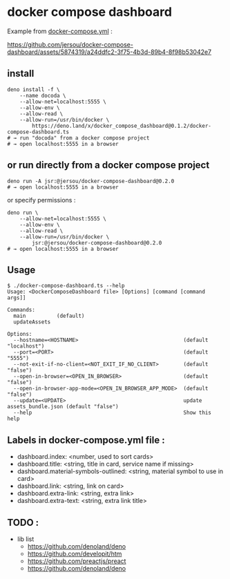 # docker compose dashboard

Example from  [docker-compose.yml](example%2Fdocker-compose.yml) :

https://github.com/jersou/docker-compose-dashboard/assets/5874319/a24ddfc2-3f75-4b3d-89b4-8f98b53042e7

## install
```shell
deno install -f \
    --name docoda \
    --allow-net=localhost:5555 \
    --allow-env \
    --allow-read \
    --allow-run=/usr/bin/docker \
        https://deno.land/x/docker_compose_dashboard@0.1.2/docker-compose-dashboard.ts
# → run "docoda" from a docker compose project
# → open localhost:5555 in a browser
```


## or run directly from a docker compose project

```shell
deno run -A jsr:@jersou/docker-compose-dashboard@0.2.0
# → open localhost:5555 in a browser
```

or specify permissions :
```shell
deno run \
    --allow-net=localhost:5555 \
    --allow-env \
    --allow-read \
    --allow-run=/usr/bin/docker \
        jsr:@jersou/docker-compose-dashboard@0.2.0
# → open localhost:5555 in a browser
```


## Usage

```
$ ./docker-compose-dashboard.ts --help
Usage: <DockerComposeDashboard file> [Options] [command [command args]]

Commands:
  main          (default)
  updateAssets

Options:
  --hostname=<HOSTNAME>                                  (default "localhost")
  --port=<PORT>                                          (default "5555")
  --not-exit-if-no-client=<NOT_EXIT_IF_NO_CLIENT>        (default "false")
  --open-in-browser=<OPEN_IN_BROWSER>                    (default "false")
  --open-in-browser-app-mode=<OPEN_IN_BROWSER_APP_MODE>  (default "false")
  --update=<UPDATE>                                      update assets_bundle.json (default "false")
  --help                                                 Show this help
```

## Labels in docker-compose.yml file :

- dashboard.index: <number, used to sort cards>
- dashboard.title: <string, title in card, service name if missing>
- dashboard.material-symbols-outlined: <string, material symbol to use in card>
- dashboard.link: <string, link on card>
- dashboard.extra-link: <string, extra link>
- dashboard.extra-text: <string, extra link title>


## TODO :

- lib list
  - https://github.com/denoland/deno
  - https://github.com/developit/htm
  - https://github.com/preactjs/preact
  - https://github.com/denoland/deno
